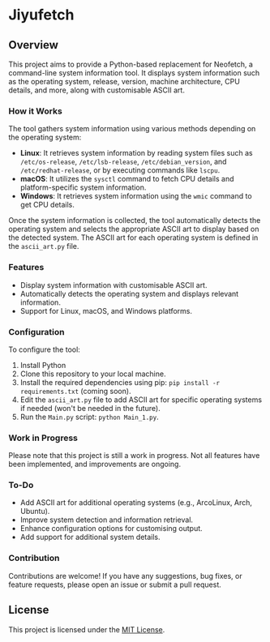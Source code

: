 # Jiyufetch

## Overview

This project aims to provide a Python-based replacement for Neofetch, a command-line system information tool. It displays system information such as the operating system, release, version, machine architecture, CPU details, and more, along with customisable ASCII art.

### How it Works

The tool gathers system information using various methods depending on the operating system:

- **Linux**: It retrieves system information by reading system files such as `/etc/os-release`, `/etc/lsb-release`, `/etc/debian_version`, and `/etc/redhat-release`, or by executing commands like `lscpu`.
- **macOS**: It utilizes the `sysctl` command to fetch CPU details and platform-specific system information.
- **Windows**: It retrieves system information using the `wmic` command to get CPU details.

Once the system information is collected, the tool automatically detects the operating system and selects the appropriate ASCII art to display based on the detected system. The ASCII art for each operating system is defined in the `ascii_art.py` file.

### Features

- Display system information with customisable ASCII art.
- Automatically detects the operating system and displays relevant information.
- Support for Linux, macOS, and Windows platforms.

### Configuration

To configure the tool:
1. Install Python 
2. Clone this repository to your local machine.
3. Install the required dependencies using pip: `pip install -r requirements.txt` (coming soon).
4. Edit the `ascii_art.py` file to add ASCII art for specific operating systems if needed (won't be needed in the future).
5. Run the `Main.py` script: `python Main_1.py`.

### Work in Progress

Please note that this project is still a work in progress. Not all features have been implemented, and improvements are ongoing.

### To-Do

- Add ASCII art for additional operating systems (e.g., ArcoLinux, Arch, Ubuntu).
- Improve system detection and information retrieval.
- Enhance configuration options for customising output.
- Add support for additional system details.

### Contribution

Contributions are welcome! If you have any suggestions, bug fixes, or feature requests, please open an issue or submit a pull request.

## License

This project is licensed under the [MIT License](LICENSE).
